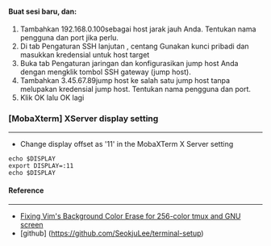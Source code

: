 
#### Buat sesi baru, dan:
1. Tambahkan 192.168.0.100sebagai host jarak jauh Anda. Tentukan nama pengguna dan port jika perlu.
2. Di tab Pengaturan SSH lanjutan , centang Gunakan kunci pribadi dan masukkan kredensial untuk host target
3. Buka tab Pengaturan jaringan dan konfigurasikan jump host Anda dengan mengklik tombol SSH gateway (jump host).
4. Tambahkan 3.45.67.89jump host ke salah satu jump host tanpa melupakan kredensial jump host. Tentukan nama pengguna dan port.
5. Klik OK lalu OK lagi

### [MobaXterm] XServer display setting
-----------
* Change display offset as '11' in the MobaXTerm X Server setting
```Shell
echo $DISPLAY
export DISPLAY=:11
echo $DISPLAY
```

#### Reference
---------

* [Fixing Vim's Background Color Erase for 256-color tmux and GNU screen](http://sunaku.github.io/vim-256color-bce.html)
* [github] (https://github.com/SeokjuLee/terminal-setup)
